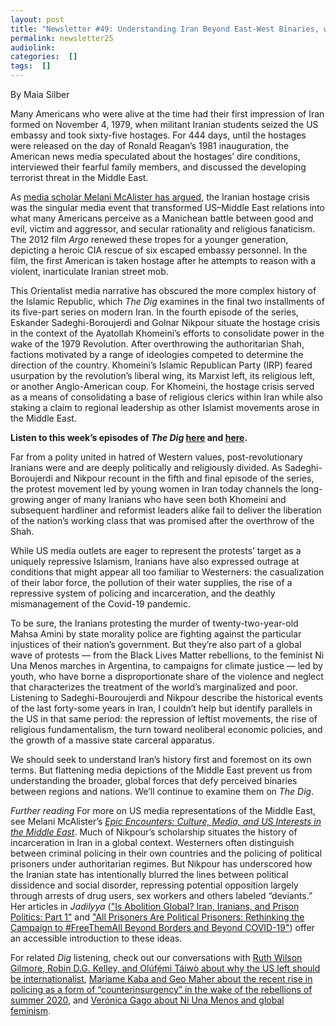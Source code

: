 ```yaml
---
layout: post
title: "Newsletter #49: Understanding Iran Beyond East-West Binaries, with Eskander Sadeghi-Boroujerdi and Golnar Nikpour"
permalink: newsletter25
audiolink: 
categories:  []
tags:  []
---
```


By Maia Silber

Many Americans who were alive at the time had their first impression of Iran formed on November 4, 1979, when militant Iranian students seized the US embassy and took sixty-five hostages. For 444 days, until the hostages were released on the day of Ronald Reagan’s 1981 inauguration, the American news media speculated about the hostages’ dire conditions, interviewed their fearful family members, and discussed the developing terrorist threat in the Middle East. 

As [media scholar Melani McAlister has argued](https://www.ucpress.edu/book/9780520244993/epic-encounters), the Iranian hostage crisis was the singular media event that transformed US–Middle East relations into what many Americans perceive as a Manichean battle between good and evil, victim and aggressor, and secular rationality and religious fanaticism. The 2012 film *Argo* renewed these tropes for a younger generation, depicting a heroic CIA rescue of six escaped embassy personnel. In the film, the first American is taken hostage after he attempts to reason with a violent, inarticulate Iranian street mob. 

This Orientalist media narrative has obscured the more complex history of the Islamic Republic, which *The Dig* examines in the final two installments of its five-part series on modern Iran. In the fourth episode of the series, Eskander Sadeghi-Boroujerdi and Golnar Nikpour situate the hostage crisis in the context of the Ayatollah Khomeini’s efforts to consolidate power in the wake of the 1979 Revolution. After overthrowing the authoritarian Shah, factions motivated by a range of ideologies competed to determine the direction of the country. Khomeini’s Islamic Republican Party (IRP) feared usurpation by the revolution’s liberal wing, its Marxist left, its religious left, or another Anglo-American coup. For Khomeini, the hostage crisis served as a means of consolidating a base of religious clerics within Iran while also staking a claim to regional leadership as other Islamist movements arose in the Middle East. 

**Listen to this week’s episodes of *The Dig* [here](https://thedigradio.com/podcast/iran-1979-1997-islamic-republic-war-and-thermidor) and [here](https://thedigradio.com/podcast/iran-1997-2022-reform-reaction-and-crisis).**

Far from a polity united in hatred of Western values, post-revolutionary Iranians were and are deeply politically and religiously divided. As Sadeghi-Boroujerdi and Nikpour recount in the fifth and final episode of the series, the protest movement led by young women in Iran today channels the long-growing anger of many Iranians who have seen both Khomeini and subsequent hardliner and reformist leaders alike fail to deliver the liberation of the nation’s working class that was promised after the overthrow of the Shah. 

While US media outlets are eager to represent the protests’ target as a uniquely repressive Islamism, Iranians have also expressed outrage at conditions that might appear all too familiar to Westerners: the casualization of their labor force, the pollution of their water supplies, the rise of a repressive system of policing and incarceration, and the deathly mismanagement of the Covid-19 pandemic. 

To be sure, the Iranians protesting the murder of twenty-two-year-old Mahsa Amini by state morality police are fighting against the particular injustices of their nation’s government. But they’re also part of a global wave of protests — from the Black Lives Matter rebellions, to the feminist Ni Una Menos marches in Argentina, to campaigns for climate justice — led by youth, who have borne a disproportionate share of the violence and neglect that characterizes the treatment of the world’s marginalized and poor. Listening to Sadeghi-Bouroujerdi and Nikpour describe the historical events of the last forty-some years in Iran, I couldn’t help but identify parallels in the US in that same period: the repression of leftist movements, the rise of religious fundamentalism, the turn toward neoliberal economic policies, and the growth of a massive state carceral apparatus. 

We should seek to understand Iran’s history first and foremost on its own terms. But flattening media depictions of the Middle East prevent us from understanding the broader, global forces that defy perceived binaries between regions and nations. We’ll continue to examine them on *The Dig*.


*Further reading*
For more on US media representations of the Middle East, see Melani McAlister’s *[Epic Encounters: Culture, Media, and US Interests in the Middle East](https://www.ucpress.edu/book/9780520244993/epic-encounters)*. Much of Nikpour’s scholarship situates the history of incarceration in Iran in a global context. Westerners often distinguish between criminal policing in their own countries and the policing of political prisoners under authoritarian regimes. But Nikpour has underscored how the Iranian state has intentionally blurred the lines between political dissidence and social disorder, repressing potential opposition largely through arrests of drug users, sex workers and others labeled “deviants.” Her articles in *Jadilyya* (["Is Abolition Global? Iran, Iranians, and Prison Politics: Part 1"](https://www.jadaliyya.com/Details/41658/Is-Abolition-Global-Iran,-Iranians,-and-Prison-Politics) and ["All Prisoners Are Political Prisoners: Rethinking the Campaign to #FreeThemAll Beyond Borders and Beyond COVID-19"](https://www.jadaliyya.com/Details/40865/All-Prisoners-Are-Political-Prisoners-Rethinking-the-Campaign-to-%23FreeThemAll-Beyond-Borders-and-Beyond-COVID-19)) offer an accessible introduction to these ideas. 

For related *Dig* listening, check out our conversations with [Ruth Wilson Gilmore, Robin D.G. Kelley, and Olúfẹ́mi Táíwò about why the US left should be internationalist](https://thedigradio.com/podcast/ruth-wilson-gilmore-robin-kelley-and-olufemi-taiwo), [Mariame Kaba and Geo Maher about the recent rise in policing as a form of “counterinsurgency” in the wake of the rebellions of summer 2020](https://thedigradio.com/podcast/police-w-mariame-kaba-and-geo-maher), and [Verónica Gago about Ni Una Menos and global feminism](https://thedigradio.com/podcast/feminist-international-w-veronica-gago).









